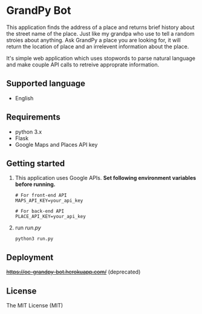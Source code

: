 
# GrandPy Bot
This application finds the address of a place and returns brief history about the street name of the place. Just like my grandpa who use to tell a random stroies about anything. Ask GrandPy a place you are looking for, it will return the location of place and an irrelevent information about the place.

It's simple web application which uses stopwords to parse natural language and make couple API calls to retreive approprate information.

## Supported language
- English

## Requirements
- python 3.x
- Flask
- Google Maps and Places API key

## Getting started

1. This application uses Google APIs. **Set following environment variables before running.**
	```
	# For front-end API
	MAPS_API_KEY=your_api_key

	# For back-end API
	PLACE_API_KEY=your_api_key
	```

2.  run *run.py*
	```
	python3 run.py
	```

## Deployment
 ~~https://oc-grandpy-bot.herokuapp.com/~~ (deprecated)

## License
The MIT License (MIT)
